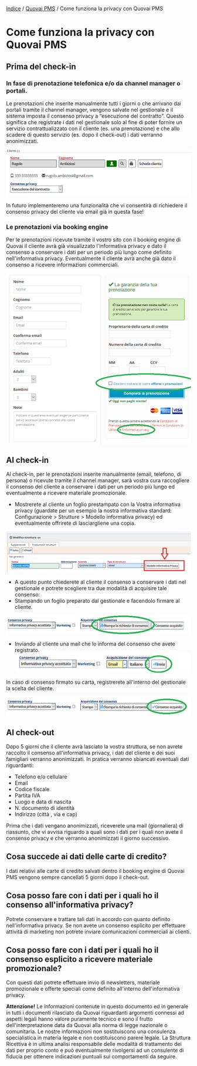 

[Indice](index.md) / [Quovai PMS](quovai-pms-it.md) / Come funziona la privacy con Quovai PMS


# Come funziona la privacy con Quovai PMS

## Prima del check-in

### In fase di prenotazione telefonica e/o da channel manager o portali.

Le prenotazioni che inserite manualmente tutti i giorni o che arrivano dai portali tramite il channel manager, vengono salvate nel gestionale e il sistema imposta il consenso privacy a “esecuzione del contratto". Questo significa che registrate i dati nel gestionale solo al fine di poter fornire un servizio contrattualizzato con il cliente (es. una prenotazione) e che allo scadere di questo servizio (es. dopo il check-out) i dati verranno anonimizzati.

![](images/come-funziona-la-privacy-001.png)

In futuro implementeremo una funzionalità che vi consentirà di richiedere il consenso privacy del cliente via email già in questa fase!

### Le prenotazioni via booking engine

Per le prenotazioni ricevute tramite il vostro sito con il booking engine di Quovai il cliente avrà già visualizzato l'informativa privacy e dato il consenso a conservare i dati per un periodo più lungo come definito nell'informativa privacy. Eventualmente il cliente avrà anche già dato il consenso a ricevere informazioni commerciali.

![](images/come-funziona-la-privacy-002.png)

## Al check-in

Al check-in, per le prenotazioni inserite manualmente (email, telefono, di persona) o ricevute tramite il channel manager, sarà vostra cura raccogliere il consenso del cliente a conservare i dati per un periodo più lungo ed eventualmente a ricevere materiale promozionale.

 -  Mostrerete al cliente un foglio prestampato con la Vostra informativa privacy (guardate per un esempio la nostra informativa standard: Configurazione > Strutture > Modello informativa privacy) ed eventualmente offrirete di lasciargliene una copia.

 ![](images/come-funziona-la-privacy-003a.png)

 -  A questo punto chiederete al cliente il consenso a conservare i dati nel gestionale e potrete scegliere tra due modalità di acquisire tale consenso:
 - Stampando un foglio preparato dal gestionale e facendolo firmare al cliente. 
 
 ![](images/come-funziona-la-privacy-003.png)
 
 - Inviando al cliente una mail che lo informa del consenso che avete registrato.
    ![](images/come-funziona-la-privacy-004.png)

In caso di consenso firmato su carta, registrerete all'interno del gestionale la scelta del cliente.

![](images/come-funziona-la-privacy-005.png)

## Al check-out

Dopo 5 giorni che il cliente avrà  lasciato la vostra struttura, se non avrete raccolto il consenso all'informativa privacy, i dati del cliente e dei suoi famigliari verranno anonimizzati. In pratica verranno sbiancati eventuali dati riguardanti:

-   Telefono e/o cellulare
-   Email
-   Codice fiscale
-   Partita IVA
-   Luogo e data di nascita
-   N. documento di identità 
-   Indirizzo (città , via e cap)

Prima che i dati vengano anonimizzati, riceverete una mail (giornaliera) di riassunto, che vi avvisa riguardo a quali sono i dati per i quali non avete il consenso privacy e che verranno anonimizzati il giorno successivo.

## Cosa succede ai dati delle carte di credito?

I dati relativi alle carte di credito salvati dentro il booking engine di Quovai PMS vengono sempre cancellati 5 giorni dopo il check-out.

## Cosa posso fare con i dati per i quali ho il consenso all'informativa privacy?

Potrete conservare e trattare tali dati in accordo con quanto definito nell'informativa privacy. Se non avete un consenso esplicito per effettuare attività  di marketing non potrete inviare comunicazioni commerciali ai clienti.

## Cosa posso fare con i dati per i quali ho il consenso esplicito a ricevere materiale promozionale?

Con questi dati potrete effettuare invio di newsletters, materiale promozionale e offerte speciali come definito all'interno dell'informativa privacy.

**Attenzione!** Le informazioni contenute in questo documento ed in generale in tutti i documenti rilasciato da Quovai riguardanti argomenti connessi ad aspetti legali hanno valore puramente tecnico e sono il frutto dell'interpretazione data da Quovai alla norma di legge nazionale o comunitaria. Le nostre informazioni non sostituiscono una consulenza specialistica in materia legale e non costituiscono parere legale. La Struttura Ricettiva è in ultima analisi responsabile delle modalità di trattamento dei dati per proprio conto e può eventualmente rivolgersi ad un consulente di fiducia per ottenere indicazioni puntuali sui comportamenti da seguire.

 
